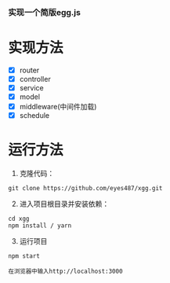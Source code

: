 ### 实现一个简版egg.js

# 实现方法
- [x] router
- [x] controller
- [x] service
- [x] model
- [x] middleware(中间件加载)
- [x] schedule

# 运行方法
1. 克隆代码：

```
git clone https://github.com/eyes487/xgg.git
```

2. 进入项目根目录并安装依赖：

```
cd xgg
npm install / yarn
```


3. 运行项目

```
npm start

在浏览器中输入http://localhost:3000

```
